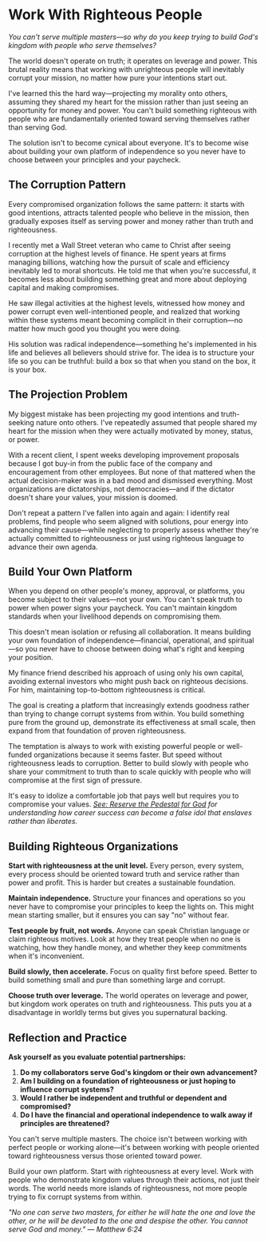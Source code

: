 # Work With Righteous People

*You can't serve multiple masters—so why do you keep trying to build God's kingdom with people who serve themselves?*

The world doesn't operate on truth; it operates on leverage and power. This brutal reality means that working with unrighteous people will inevitably corrupt your mission, no matter how pure your intentions start out.

I've learned this the hard way—projecting my morality onto others, assuming they shared my heart for the mission rather than just seeing an opportunity for money and power. You can't build something righteous with people who are fundamentally oriented toward serving themselves rather than serving God.

The solution isn't to become cynical about everyone. It's to become wise about building your own platform of independence so you never have to choose between your principles and your paycheck.

## The Corruption Pattern

Every compromised organization follows the same pattern: it starts with good intentions, attracts talented people who believe in the mission, then gradually exposes itself as serving power and money rather than truth and righteousness.

I recently met a Wall Street veteran who came to Christ after seeing corruption at the highest levels of finance. He spent years at firms managing billions, watching how the pursuit of scale and efficiency inevitably led to moral shortcuts. He told me that when you're successful, it becomes less about building something great and more about deploying capital and making compromises.

He saw illegal activities at the highest levels, witnessed how money and power corrupt even well-intentioned people, and realized that working within these systems meant becoming complicit in their corruption—no matter how much good you thought you were doing.

His solution was radical independence—something he's implemented in his life and believes all believers should strive for. The idea is to structure your life so you can be truthful: build a box so that when you stand on the box, it is your box.

## The Projection Problem

My biggest mistake has been projecting my good intentions and truth-seeking nature onto others. I've repeatedly assumed that people shared my heart for the mission when they were actually motivated by money, status, or power.

With a recent client, I spent weeks developing improvement proposals because I got buy-in from the public face of the company and encouragement from other employees. But none of that mattered when the actual decision-maker was in a bad mood and dismissed everything. Most organizations are dictatorships, not democracies—and if the dictator doesn't share your values, your mission is doomed.

Don't repeat a pattern I've fallen into again and again: I identify real problems, find people who seem aligned with solutions, pour energy into advancing their cause—while neglecting to properly assess whether they're actually committed to righteousness or just using righteous language to advance their own agenda.

## Build Your Own Platform

When you depend on other people's money, approval, or platforms, you become subject to their values—not your own. You can't speak truth to power when power signs your paycheck. You can't maintain kingdom standards when your livelihood depends on compromising them.

This doesn't mean isolation or refusing all collaboration. It means building your own foundation of independence—financial, operational, and spiritual—so you never have to choose between doing what's right and keeping your position.

My finance friend described his approach of using only his own capital, avoiding external investors who might push back on righteous decisions. For him, maintaining top-to-bottom righteousness is critical.

The goal is creating a platform that increasingly extends goodness rather than trying to change corrupt systems from within. You build something pure from the ground up, demonstrate its effectiveness at small scale, then expand from that foundation of proven righteousness.

The temptation is always to work with existing powerful people or well-funded organizations because it seems faster. But speed without righteousness leads to corruption. Better to build slowly with people who share your commitment to truth than to scale quickly with people who will compromise at the first sign of pressure.

It's easy to idolize a comfortable job that pays well but requires you to compromise your values. *[See: Reserve the Pedestal for God](reserve-the-pedestal-for-god.md) for understanding how career success can become a false idol that enslaves rather than liberates.*

## Building Righteous Organizations

**Start with righteousness at the unit level.** Every person, every system, every process should be oriented toward truth and service rather than power and profit. This is harder but creates a sustainable foundation.

**Maintain independence.** Structure your finances and operations so you never have to compromise your principles to keep the lights on. This might mean starting smaller, but it ensures you can say "no" without fear.

**Test people by fruit, not words.** Anyone can speak Christian language or claim righteous motives. Look at how they treat people when no one is watching, how they handle money, and whether they keep commitments when it's inconvenient.

**Build slowly, then accelerate.** Focus on quality first before speed. Better to build something small and pure than something large and corrupt.

**Choose truth over leverage.** The world operates on leverage and power, but kingdom work operates on truth and righteousness. This puts you at a disadvantage in worldly terms but gives you supernatural backing.

## Reflection and Practice

**Ask yourself as you evaluate potential partnerships:**

1. **Do my collaborators serve God's kingdom or their own advancement?**
2. **Am I building on a foundation of righteousness or just hoping to influence corrupt systems?**
3. **Would I rather be independent and truthful or dependent and compromised?**
4. **Do I have the financial and operational independence to walk away if principles are threatened?**

You can't serve multiple masters. The choice isn't between working with perfect people or working alone—it's between working with people oriented toward righteousness versus those oriented toward power.

Build your own platform. Start with righteousness at every level. Work with people who demonstrate kingdom values through their actions, not just their words. The world needs more islands of righteousness, not more people trying to fix corrupt systems from within.

*"No one can serve two masters, for either he will hate the one and love the other, or he will be devoted to the one and despise the other. You cannot serve God and money." — Matthew 6:24*
